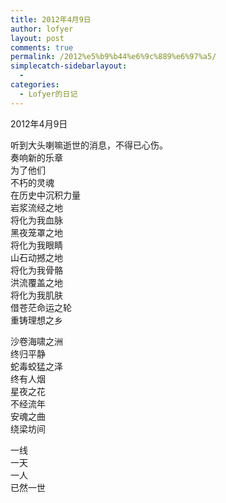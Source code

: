 ```yaml
---
title: 2012年4月9日
author: lofyer
layout: post
comments: true
permalink: /2012%e5%b9%b44%e6%9c%889%e6%97%a5/
simplecatch-sidebarlayout:
  - 
categories:
  - Lofyer的日记
---
```

2012年4月9日

听到大头喇嘛逝世的消息，不得已心伤。  
奏响新的乐章  
为了他们  
不朽的灵魂  
在历史中沉积力量  
岩浆流经之地  
将化为我血脉  
黑夜笼罩之地  
将化为我眼睛  
山石动撼之地  
将化为我骨骼  
洪流覆盖之地  
将化为我肌肤  
借苍茫命运之轮  
重铸理想之乡

沙卷海啸之洲  
终归平静  
蛇毒蛟猛之泽  
终有人烟  
星夜之花  
不经流年  
安魂之曲  
绕梁坊间

一线  
一天  
一人  
已然一世